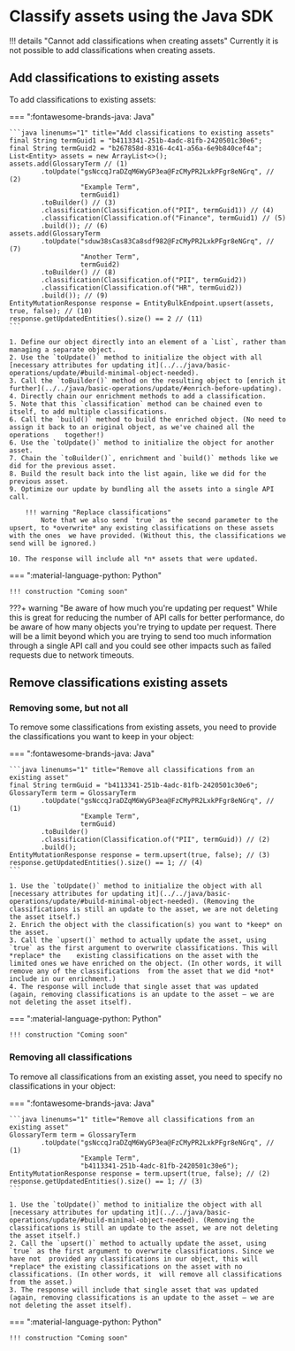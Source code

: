 
# Classify assets using the Java SDK

!!! details "Cannot add classifications when creating assets"
	Currently it is not possible to add classifications when creating assets.

## Add classifications to existing assets

To add classifications to existing assets:

=== ":fontawesome-brands-java: Java"

	```java linenums="1" title="Add classifications to existing assets"
	final String termGuid1 = "b4113341-251b-4adc-81fb-2420501c30e6";
	final String termGuid2 = "b267858d-8316-4c41-a56a-6e9b840cef4a";
	List<Entity> assets = new ArrayList<>();
	assets.add(GlossaryTerm // (1)
			.toUpdate("gsNccqJraDZqM6WyGP3ea@FzCMyPR2LxkPFgr8eNGrq", // (2)
					  "Example Term",
					  termGuid1)
			.toBuilder() // (3)
			.classification(Classification.of("PII", termGuid1)) // (4)
			.classification(Classification.of("Finance", termGuid1) // (5)
			.build()); // (6)
	assets.add(GlossaryTerm
			.toUpdate("sduw38sCas83Ca8sdf982@FzCMyPR2LxkPFgr8eNGrq", // (7)
					  "Another Term",
					  termGuid2)
			.toBuilder() // (8)
			.classification(Classification.of("PII", termGuid2))
			.classification(Classification.of("HR", termGuid2))
			.build()); // (9)
	EntityMutationResponse response = EntityBulkEndpoint.upsert(assets, true, false); // (10)
	response.getUpdatedEntities().size() == 2 // (11)
	```
	
	1. Define our object directly into an element of a `List`, rather than managing a separate object.
	2. Use the `toUpdate()` method to initialize the object with all [necessary attributes for updating it](../../java/basic-operations/update/#build-minimal-object-needed).
	3. Call the `toBuilder()` method on the resulting object to [enrich it further](../../java/basic-operations/update/#enrich-before-updating).
	4. Directly chain our enrichment methods to add a classification.
	5. Note that this `classification` method can be chained even to itself, to add multiple classifications.
	6. Call the `build()` method to build the enriched object. (No need to assign it back to an original object, as we've chained all the operations 	together!)
	6. Use the `toUpdate()` method to initialize the object for another asset.
	7. Chain the `toBuilder()`, enrichment and `build()` methods like we did for the previous asset.
	8. Build the result back into the list again, like we did for the previous asset.
	9. Optimize our update by bundling all the assets into a single API call.
	
		!!! warning "Replace classifications"
			Note that we also send `true` as the second parameter to the upsert, to *overwrite* any existing classifications on these assets with the ones 	we have provided. (Without this, the classifications we send will be ignored.)
	
	10. The response will include all *n* assets that were updated.

=== ":material-language-python: Python"

	!!! construction "Coming soon"

???+ warning "Be aware of how much you're updating per request"
	While this is great for reducing the number of API calls for better performance, do be aware of how many objects you're trying to update per request. There will be a limit beyond which you are trying to send too much information through a single API call and you could see other impacts such as failed requests due to network timeouts.

## Remove classifications existing assets

### Removing some, but not all

To remove some classifications from existing assets, you need to provide the classifications you want to keep in your object:

=== ":fontawesome-brands-java: Java"

	```java linenums="1" title="Remove all classifications from an existing asset"
	final String termGuid = "b4113341-251b-4adc-81fb-2420501c30e6";
	GlossaryTerm term = GlossaryTerm
			.toUpdate("gsNccqJraDZqM6WyGP3ea@FzCMyPR2LxkPFgr8eNGrq", // (1)
					  "Example Term",
					  termGuid)
			.toBuilder()
			.classification(Classification.of("PII", termGuid)) // (2)
			.build();
	EntityMutationResponse response = term.upsert(true, false); // (3)
	response.getUpdatedEntities().size() == 1; // (4)
	```
	
	1. Use the `toUpdate()` method to initialize the object with all [necessary attributes for updating it](../../java/basic-operations/update/#build-minimal-object-needed). (Removing the classifications is still an update to the asset, we are not deleting the asset itself.)
	2. Enrich the object with the classification(s) you want to *keep* on the asset.
	3. Call the `upsert()` method to actually update the asset, using `true` as the first argument to overwrite classifications. This will *replace* the 	existing classifications on the asset with the limited ones we have enriched on the object. (In other words, it will remove any of the classifications 	from the asset that we did *not* include in our enrichment.)
	4. The response will include that single asset that was updated (again, removing classifications is an update to the asset — we are not deleting the asset itself).

=== ":material-language-python: Python"

	!!! construction "Coming soon"

### Removing all classifications

To remove all classifications from an existing asset, you need to specify no classifications in your object:

=== ":fontawesome-brands-java: Java"

	```java linenums="1" title="Remove all classifications from an existing asset"
	GlossaryTerm term = GlossaryTerm
			.toUpdate("gsNccqJraDZqM6WyGP3ea@FzCMyPR2LxkPFgr8eNGrq", // (1)
					  "Example Term",
					  "b4113341-251b-4adc-81fb-2420501c30e6");
	EntityMutationResponse response = term.upsert(true, false); // (2)
	response.getUpdatedEntities().size() == 1; // (3)
	```
	
	1. Use the `toUpdate()` method to initialize the object with all [necessary attributes for updating it](../../java/basic-operations/update/#build-minimal-object-needed). (Removing the classifications is still an update to the asset, we are not deleting the asset itself.)
	2. Call the `upsert()` method to actually update the asset, using `true` as the first argument to overwrite classifications. Since we have not 	provided any classifications in our object, this will *replace* the existing classifications on the asset with no classifications. (In other words, it 	will remove all classifications from the asset.)
	3. The response will include that single asset that was updated (again, removing classifications is an update to the asset — we are not deleting the asset itself).

=== ":material-language-python: Python"

	!!! construction "Coming soon"
